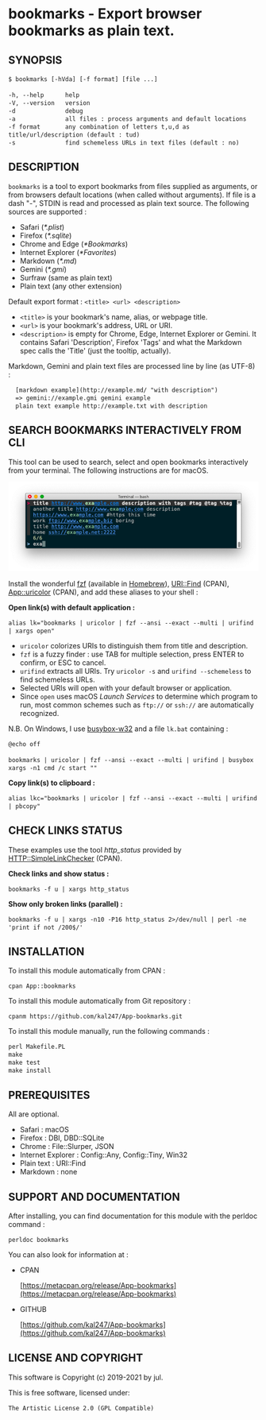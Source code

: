 bookmarks - Export browser bookmarks as plain text.
===================================================

SYNOPSIS
--------

    $ bookmarks [-hVda] [-f format] [file ...]

    -h, --help      help
    -V, --version   version
    -d              debug
    -a              all files : process arguments and default locations
    -f format       any combination of letters t,u,d as title/url/description (default : tud)
    -s              find schemeless URLs in text files (default : no)


DESCRIPTION
-----------

`bookmarks` is a tool to export bookmarks from files supplied as arguments, or from browsers default locations (when called without arguments). If file is a dash "-", STDIN is read and processed as plain text source. The following sources are supported :

- Safari (_*.plist_)
- Firefox (_*.sqlite_)
- Chrome and Edge (_*Bookmarks_)
- Internet Explorer (_*Favorites_)
- Markdown (_*.md_)
- Gemini (_*.gmi_)
- Surfraw (same as plain text)
- Plain text (any other extension)

Default export format : `<title> <url> <description>`

- `<title>` is your bookmark's name, alias, or webpage title.
- `<url>` is your bookmark's address, URL or URI.
- `<description>` is empty for Chrome, Edge, Internet Explorer or Gemini. It 
  contains Safari 'Description', Firefox 'Tags' and what the Markdown spec
  calls the 'Title' (just the tooltip, actually).

Markdown, Gemini and plain text files are processed line by line (as UTF-8) :
```
  [markdown example](http://example.md/ "with description")
  => gemini://example.gmi gemini example
  plain text example http://example.txt with description
```


SEARCH BOOKMARKS INTERACTIVELY FROM CLI
---------------------------------------

This tool can be used to search, select and open bookmarks interactively from your terminal. The following instructions are for macOS.

![](tty.png)

Install the wonderful [fzf](https://github.com/junegunn/fzf) (available in [Homebrew](https://brew.sh)), [URI::Find](https://github.com/schwern/URI-Find) (CPAN), [App::uricolor](https://github.com/kal247/App-uricolor) (CPAN), and add these aliases to your shell :

**Open link(s) with default application :**
```
alias lk="bookmarks | uricolor | fzf --ansi --exact --multi | urifind | xargs open"
```

- `uricolor` colorizes URIs to distinguish them from title and description.
- `fzf` is a fuzzy finder : use TAB for multiple selection, press ENTER to confirm, or ESC to cancel.
- `urifind` extracts all URIs. Try `uricolor -s` and `urifind --schemeless` to find schemeless URLs.
- Selected URIs will open with your default browser or application.
- Since `open` uses macOS _Launch Services_ to determine which program to run, most common schemes such as `ftp://` or `ssh://` are automatically recognized.

N.B. On Windows, I use [busybox-w32](https://frippery.org/busybox/) and a file `lk.bat` containing : 
```
@echo off

bookmarks | uricolor | fzf --ansi --exact --multi | urifind | busybox xargs -n1 cmd /c start ""
````

**Copy link(s) to clipboard :**
```
alias lkc="bookmarks | uricolor | fzf --ansi --exact --multi | urifind | pbcopy"
```


CHECK LINKS STATUS
------------------

These examples use the tool _http_status_ provided by [HTTP::SimpleLinkChecker](https://metacpan.org/pod/HTTP::SimpleLinkChecker) (CPAN).

**Check links and show status :**
```
bookmarks -f u | xargs http_status
```

**Show only broken links (parallel) :**
```
bookmarks -f u | xargs -n10 -P16 http_status 2>/dev/null | perl -ne 'print if not /200$/'
```


INSTALLATION
------------

To install this module automatically from CPAN :

    cpan App::bookmarks

To install this module automatically from Git repository :

    cpanm https://github.com/kal247/App-bookmarks.git

To install this module manually, run the following commands :

    perl Makefile.PL
    make     
    make test
    make install


PREREQUISITES
-------------

All are optional.

- Safari : macOS
- Firefox : DBI, DBD::SQLite
- Chrome : File::Slurper, JSON
- Internet Explorer : Config::Any, Config::Tiny, Win32
- Plain text : URI::Find
- Markdown : none


SUPPORT AND DOCUMENTATION
-------------------------

After installing, you can find documentation for this module with the
perldoc command :

    perldoc bookmarks

You can also look for information at :

- CPAN

    [https://metacpan.org/release/App-bookmarks](https://metacpan.org/release/App-bookmarks)

- GITHUB

    [https://github.com/kal247/App-bookmarks](https://github.com/kal247/App-bookmarks)


LICENSE AND COPYRIGHT
---------------------

This software is Copyright (c) 2019-2021 by jul.

This is free software, licensed under:

    The Artistic License 2.0 (GPL Compatible)
